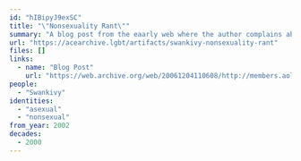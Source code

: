 ```yaml
---
id: "hIBipyJ9exSC"
title: "\"Nonsexuality Rant\""
summary: "A blog post from the eaarly web where the author complains about people invalidating their asexuality"
url: "https://acearchive.lgbt/artifacts/swankivy-nonsexuality-rant"
files: []
links:
  - name: "Blog Post"
    url: "https://web.archive.org/web/20061204110608/http://members.aol.com/swankivy/nonsex.html"
people:
  - "Swankivy"
identities:
  - "asexual"
  - "nonsexual"
from_year: 2002
decades:
  - 2000
---
```

